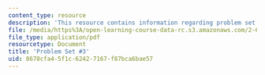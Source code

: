 ```yaml
---
content_type: resource
description: 'This resource contains information regarding problem set #3.'
file: /media/https%3A/open-learning-course-data-rc.s3.amazonaws.com/2-682-acoustical-oceanography-spring-2012/8678cfa45f1c62427167f87bca6bae57_MIT2_682S12_Homework3.pdf
file_type: application/pdf
resourcetype: Document
title: 'Problem Set #3'
uid: 8678cfa4-5f1c-6242-7167-f87bca6bae57
---
```

